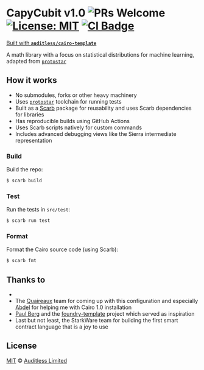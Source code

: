 # CapyCubit v1.0  ![PRs Welcome](https://img.shields.io/badge/PRs-welcome-green.svg) [![License: MIT](https://img.shields.io/badge/License-MIT-yellow.svg)](https://github.com/auditless/cairo-template/blob/main/LICENSE) <a href="https://github.com/auditless/cairo-template/actions/workflows/test.yaml"> <img src="https://github.com/auditless/cairo-template/actions/workflows/test.yaml/badge.svg?event=push" alt="CI Badge"/> </a>

[Built with **`auditless/cairo-template`**](https://github.com/auditless/cairo-template)

A math library with a focus on statistical distributions for machine learning, adapted from [`protostar`](https://github.com/software-mansion/protostar)

## How it works

- No submodules, forks or other heavy machinery
- Uses [`protostar`](https://github.com/software-mansion/protostar) toolchain for running tests
- Built as a [Scarb](https://github.com/software-mansion/scarb) package for reusability and uses Scarb dependencies for libraries
- Has reproducible builds using GitHub Actions
- Uses Scarb scripts natively for custom commands
- Includes advanced debugging views like the Sierra intermediate representation

### Build

Build the repo:

```bash
$ scarb build
```

### Test

Run the tests in `src/test`:

```bash
$ scarb run test
```

### Format

Format the Cairo source code (using Scarb):

```bash
$ scarb fmt
```

## Thanks to

- 
- The [Quaireaux](https://github.com/keep-starknet-strange/quaireaux) team for coming up with
this configuration and especially [Abdel](https://github.com/abdelhamidbakhta) for helping me with Cairo 1.0 installation
- [Paul Berg](https://github.com/PaulRBerg) and the [foundry-template](https://github.com/paulrberg/foundry-template) project which served as inspiration
- Last but not least, the StarkWare team for building the first smart contract language that is a joy to use


## License

[MIT](https://github.com/auditless/cairo-template/blob/main/LICENSE) © [Auditless Limited](https://www.auditless.com)
